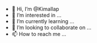 - 👋 Hi, I’m @Kimallap
- 👀 I’m interested in ...
- 🌱 I’m currently learning ...
- 💞️ I’m looking to collaborate on ...
- 📫 How to reach me ...

<!---
Kimallap/Kimallap is a ✨ special ✨ repository because its `README.md` (this file) appears on your GitHub profile.
You can click the Preview link to take a look at your changes.
--->
